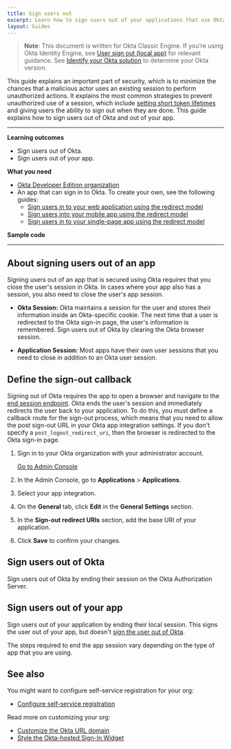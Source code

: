 ```yaml
---
title: Sign users out
excerpt: Learn how to sign users out of your applications that use Okta's APIs.
layout: Guides
---
```


> **Note**: This document is written for Okta Classic Engine. If you’re using Okta Identity Engine, see [User sign out (local app)](/docs/guides/oie-embedded-sdk-use-case-basic-sign-out/-/main/) for relevant guidance. See [Identify your Okta solution](https://help.okta.com/oie/en-us/Content/Topics/identity-engine/oie-verify-version.html) to determine your Okta version.

This guide explains an important part of security, which is to minimize the chances that a malicious actor uses an existing session to perform unauthorized actions. It explains the most common strategies to prevent unauthorized use of a session, which include [setting short token lifetimes](/docs/guides/configure-access-policy/main/#configure-a-custom-access-token-lifetime-per-client) and giving users the ability to sign out when they are done. This guide explains how to sign users out of Okta and out of your app.

---

**Learning outcomes**

* Sign users out of Okta.
* Sign users out of your app.

**What you need**

* [Okta Developer Edition organization](https://developer.okta.com/signup)
* An app that can sign in to Okta. To create your own, see the following guides:
  * [Sign users in to your web application using the redirect model](/docs/guides/sign-into-web-app-redirect/)
  * [Sign users into your mobile app using the redirect model](/docs/guides/sign-into-mobile-app-redirect/)
  * [Sign users in to your single-page app using the redirect model](/docs/guides/sign-into-spa-redirect/)

**Sample code**

<StackSelector snippet="samplecode" noSelector/>

---

## About signing users out of an app

Signing users out of an app that is secured using Okta requires that you close the user's session in Okta. In cases where your app also has a session, you also need to close the user's app session.

* **Okta Session:** Okta maintains a session for the user and stores their information inside an Okta-specific cookie. The next time that a user is redirected to the Okta sign-in page, the user's information is remembered. Sign users out of Okta by clearing the Okta browser session.

* **Application Session:** Most apps have their own user sessions that you need to close in addition to an Okta user session.

## Define the sign-out callback

Signing out of Okta requires the app to open a browser and navigate to the [end session endpoint](/docs/reference/api/oidc/#logout). Okta ends the user's session and immediately redirects the user back to your application. To do this, you must define a callback route for the sign-out process, which means that you need to allow the post sign-out URL in your Okta app integration settings. If you don't specify a `post_logout_redirect_uri`, then the browser is redirected to the Okta sign-in page.

1. Sign in to your Okta organization with your administrator account.

    <a href="https://developer.okta.com/login" target="_blank" class="Button--blue">Go to Admin Console</a>

1. In the Admin Console, go to **Applications** > **Applications**.
1. Select your app integration.
1. On the **General** tab, click **Edit** in the **General Settings** section.
1. In the **Sign-out redirect URIs** section, add the base URI of your application.

    <StackSelector snippet="addbaseuri" noSelector/>
1. Click **Save** to confirm your changes.

## Sign users out of Okta

Sign users out of Okta by ending their session on the Okta Authorization Server.

<StackSelector snippet="remotesignout" noSelector/>

## Sign users out of your app

Sign users out of your application by ending their local session. This signs the user out of your app, but doesn't [sign the user out of Okta](#sign-users-out-of-okta).

The steps required to end the app session vary depending on the type of app that you are using.

<!-- Future content: and discarding the tokens Okta created when the user signed in. -->

<StackSelector snippet="localsignout" noSelector/>

## See also

You might want to configure self-service registration for your org:

* [Configure self-service registration](/docs/guides/set-up-self-service-registration/)

Read more on customizing your org:

* [Customize the Okta URL domain](/docs/guides/custom-url-domain/)
* [Style the Okta-hosted Sign-In Widget](/docs/guides/custom-widget/main/#style-the-okta-hosted-sign-in-widget)